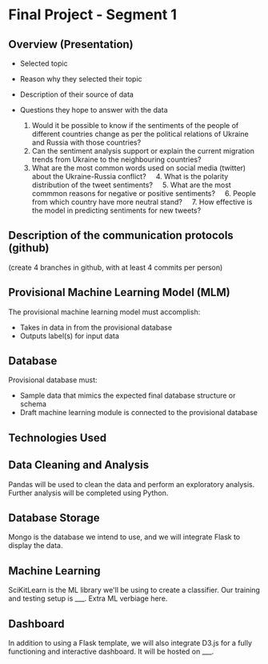 # Final Project - Segment 1
## Overview (Presentation)
- Selected topic
- Reason why they selected their topic
- Description of their source of data

- Questions they hope to answer with the data

    1. Would it be possible to know if the sentiments of the people of different countries change as per the political relations of Ukraine and Russia with those countries?
    2. Can the sentiment analysis support or explain the current migration trends from Ukraine to the neighbouring countries?
    3. What are the most common words used on social media (twitter) about the Ukraine-Russia conflict?
    4. What is the polarity distribution of the tweet sentiments?
    5. What are the most commmon reasons for negative or positive sentiments?
    6. People from which country have more neutral stand?
    7. How effective is the model in predicting sentiments for new tweets?

## Description of the communication protocols (github)

(create 4 branches in github, with at least 4 commits per person)

## Provisional Machine Learning Model (MLM)
The provisional machine learning model must accomplish:
- Takes in data in from the provisional database
- Outputs label(s) for input data

## Database
Provisional database must:
- Sample data that mimics the expected final database structure or schema
- Draft machine learning module is connected to the provisional database



## Technologies Used
## Data Cleaning and Analysis
Pandas will be used to clean the data and perform an exploratory analysis. Further analysis will be completed using Python.

## Database Storage
Mongo is the database we intend to use, and we will integrate Flask to display the data.

## Machine Learning
SciKitLearn is the ML library we'll be using to create a classifier. Our training and testing setup is ___. Extra ML verbiage here.

## Dashboard
In addition to using a Flask template, we will also integrate D3.js for a fully functioning and interactive dashboard. It will be hosted on ___.
